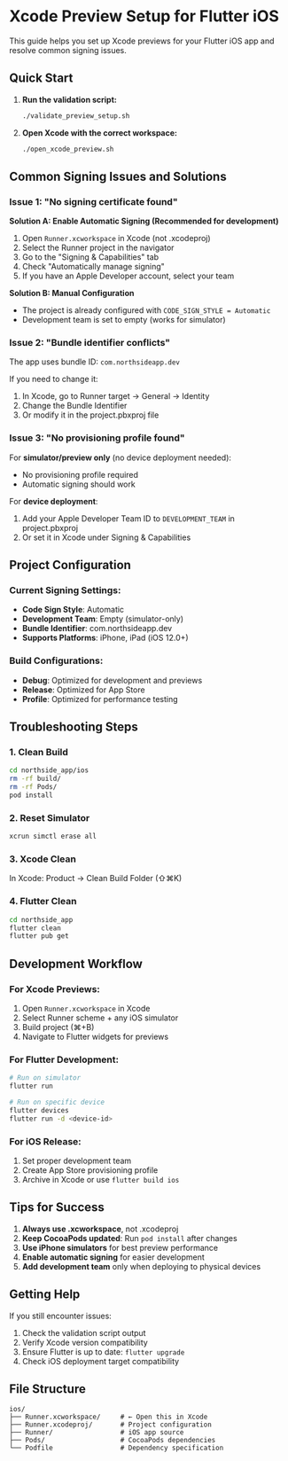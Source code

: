 # Xcode Preview Setup for Flutter iOS

This guide helps you set up Xcode previews for your Flutter iOS app and resolve common signing issues.

## Quick Start

1. **Run the validation script:**
   ```bash
   ./validate_preview_setup.sh
   ```

2. **Open Xcode with the correct workspace:**
   ```bash
   ./open_xcode_preview.sh
   ```

## Common Signing Issues and Solutions

### Issue 1: "No signing certificate found"

**Solution A: Enable Automatic Signing (Recommended for development)**
1. Open `Runner.xcworkspace` in Xcode (not .xcodeproj)
2. Select the Runner project in the navigator
3. Go to the "Signing & Capabilities" tab
4. Check "Automatically manage signing"
5. If you have an Apple Developer account, select your team

**Solution B: Manual Configuration**
- The project is already configured with `CODE_SIGN_STYLE = Automatic`
- Development team is set to empty (works for simulator)

### Issue 2: "Bundle identifier conflicts"

The app uses bundle ID: `com.northsideapp.dev`

If you need to change it:
1. In Xcode, go to Runner target → General → Identity
2. Change the Bundle Identifier
3. Or modify it in the project.pbxproj file

### Issue 3: "No provisioning profile found"

For **simulator/preview only** (no device deployment needed):
- No provisioning profile required
- Automatic signing should work

For **device deployment**:
1. Add your Apple Developer Team ID to `DEVELOPMENT_TEAM` in project.pbxproj
2. Or set it in Xcode under Signing & Capabilities

## Project Configuration

### Current Signing Settings:
- **Code Sign Style**: Automatic
- **Development Team**: Empty (simulator-only)
- **Bundle Identifier**: com.northsideapp.dev
- **Supports Platforms**: iPhone, iPad (iOS 12.0+)

### Build Configurations:
- **Debug**: Optimized for development and previews
- **Release**: Optimized for App Store
- **Profile**: Optimized for performance testing

## Troubleshooting Steps

### 1. Clean Build
```bash
cd northside_app/ios
rm -rf build/
rm -rf Pods/
pod install
```

### 2. Reset Simulator
```bash
xcrun simctl erase all
```

### 3. Xcode Clean
In Xcode: Product → Clean Build Folder (⇧⌘K)

### 4. Flutter Clean
```bash
cd northside_app
flutter clean
flutter pub get
```

## Development Workflow

### For Xcode Previews:
1. Open `Runner.xcworkspace` in Xcode
2. Select Runner scheme + any iOS simulator
3. Build project (⌘+B)
4. Navigate to Flutter widgets for previews

### For Flutter Development:
```bash
# Run on simulator
flutter run

# Run on specific device
flutter devices
flutter run -d <device-id>
```

### For iOS Release:
1. Set proper development team
2. Create App Store provisioning profile
3. Archive in Xcode or use `flutter build ios`

## Tips for Success

1. **Always use .xcworkspace**, not .xcodeproj
2. **Keep CocoaPods updated**: Run `pod install` after changes
3. **Use iPhone simulators** for best preview performance
4. **Enable automatic signing** for easier development
5. **Add development team** only when deploying to physical devices

## Getting Help

If you still encounter issues:

1. Check the validation script output
2. Verify Xcode version compatibility
3. Ensure Flutter is up to date: `flutter upgrade`
4. Check iOS deployment target compatibility

## File Structure

```
ios/
├── Runner.xcworkspace/     # ← Open this in Xcode
├── Runner.xcodeproj/       # Project configuration
├── Runner/                 # iOS app source
├── Pods/                   # CocoaPods dependencies
└── Podfile                 # Dependency specification
```
